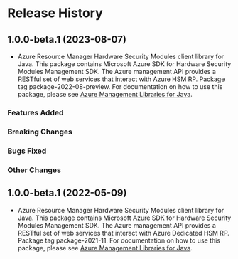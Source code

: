# Release History

## 1.0.0-beta.1 (2023-08-07)

- Azure Resource Manager Hardware Security Modules client library for Java. This package contains Microsoft Azure SDK for Hardware Security Modules Management SDK. The Azure management API provides a RESTful set of web services that interact with Azure HSM RP. Package tag package-2022-08-preview. For documentation on how to use this package, please see [Azure Management Libraries for Java](https://aka.ms/azsdk/java/mgmt).

### Features Added

### Breaking Changes

### Bugs Fixed

### Other Changes

## 1.0.0-beta.1 (2022-05-09)

- Azure Resource Manager Hardware Security Modules client library for Java. This package contains Microsoft Azure SDK for Hardware Security Modules Management SDK. The Azure management API provides a RESTful set of web services that interact with Azure Dedicated HSM RP. Package tag package-2021-11. For documentation on how to use this package, please see [Azure Management Libraries for Java](https://aka.ms/azsdk/java/mgmt).

